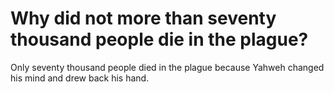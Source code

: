 # Why did not more than seventy thousand people die in the plague?

Only seventy thousand people died in the plague because Yahweh changed his mind and drew back his hand.
